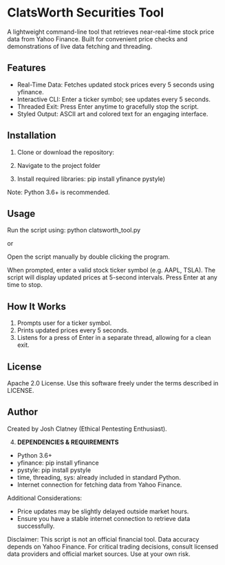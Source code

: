 # ClatsWorth Securities Tool

A lightweight command-line tool that retrieves near-real-time stock price data from Yahoo Finance. Built for convenient price checks and demonstrations of live data fetching and threading.


## Features
- Real-Time Data: Fetches updated stock prices every 5 seconds using yfinance.
- Interactive CLI: Enter a ticker symbol; see updates every 5 seconds.
- Threaded Exit: Press Enter anytime to gracefully stop the script.
- Styled Output: ASCII art and colored text for an engaging interface.

## Installation
1. Clone or download the repository:

2. Navigate to the project folder

3. Install required libraries:
 pip install yfinance pystyle)

Note: Python 3.6+ is recommended.

## Usage
Run the script using:
python clatsworth_tool.py

or

Open the script manually by double clicking the program.

When prompted, enter a valid stock ticker symbol (e.g. AAPL, TSLA). The script will display updated prices at 5-second intervals. Press Enter at any time to stop.

## How It Works
1. Prompts user for a ticker symbol.
2. Prints updated prices every 5 seconds.
3. Listens for a press of Enter in a separate thread, allowing for a clean exit.

## License
Apache 2.0 License. Use this software freely under the terms described in LICENSE.

## Author
Created by Josh Clatney (Ethical Pentesting Enthusiast).

4. **DEPENDENCIES & REQUIREMENTS**
- Python 3.6+
- yfinance: pip install yfinance
- pystyle: pip install pystyle
- time, threading, sys: already included in standard Python.
- Internet connection for fetching data from Yahoo Finance.

Additional Considerations:
- Price updates may be slightly delayed outside market hours.
- Ensure you have a stable internet connection to retrieve data successfully.

Disclaimer: This script is not an official financial tool. Data accuracy depends on Yahoo Finance. For critical trading decisions, consult licensed data providers and official market sources. Use at your own risk.
